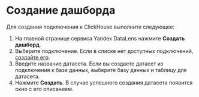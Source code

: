 # Создание дашборда

Для создания подключения к ClickHouse выполните следующее:
1. На главной странице сервиса Yandex DataLens нажмите **Создать дашборд**.
1. Выберите подключение. Если в списке нет доступных подключений, [создайте его](../../concepts/connection.md).
1. Введите название датасета. Если вы создаете датасет из подключения к базе данных, выберите базу данных и таблицу для датасета.
1. Нажмите **Создать**. В случае успешного создания датасета появится окно с его описанием.
